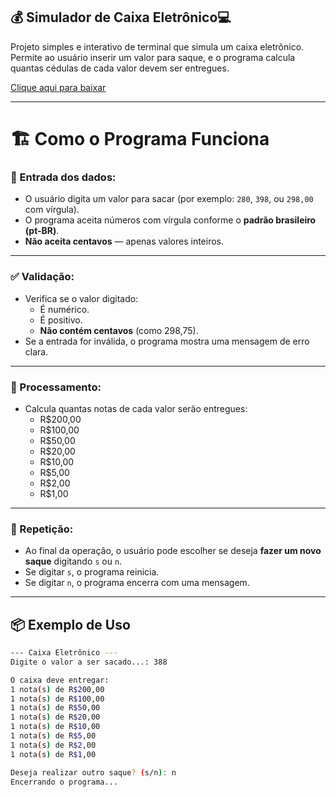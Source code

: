 ## 💰 Simulador de Caixa Eletrônico💻

Projeto simples e interativo de terminal que simula um caixa eletrônico.  
Permite ao usuário inserir um valor para saque, e o programa calcula quantas cédulas de cada valor devem ser entregues.

[Clique aqui para baixar](https://github.com/biancazevedo/CaixaEletronico/commit/ce69647332e8aaca1124ec4b53bc3aebaa236e12)

---

# 🏗️ Como o Programa Funciona

### 🎯 Entrada dos dados:

- O usuário digita um valor para sacar (por exemplo: `280`, `398`, ou `298,00` com vírgula).
- O programa aceita números com vírgula conforme o **padrão brasileiro (pt-BR)**.
- **Não aceita centavos** — apenas valores inteiros.

---

### ✅ Validação:

- Verifica se o valor digitado:
  - É numérico.
  - É positivo.
  - **Não contém centavos** (como 298,75).
- Se a entrada for inválida, o programa mostra uma mensagem de erro clara.

---

### 🧮 Processamento:

- Calcula quantas notas de cada valor serão entregues:
  - R$200,00  
  - R$100,00  
  - R$50,00  
  - R$20,00  
  - R$10,00  
  - R$5,00  
  - R$2,00  
  - R$1,00  

---

### 🔁 Repetição:

- Ao final da operação, o usuário pode escolher se deseja **fazer um novo saque** digitando `s` ou `n`.
- Se digitar `s`, o programa reinicia.  
- Se digitar `n`, o programa encerra com uma mensagem.

---

## 📦 Exemplo de Uso

```bash
--- Caixa Eletrônico ---
Digite o valor a ser sacado...: 388

O caixa deve entregar:
1 nota(s) de R$200,00
1 nota(s) de R$100,00
1 nota(s) de R$50,00
1 nota(s) de R$20,00
1 nota(s) de R$10,00
1 nota(s) de R$5,00
1 nota(s) de R$2,00
1 nota(s) de R$1,00

Deseja realizar outro saque? (s/n): n
Encerrando o programa...

